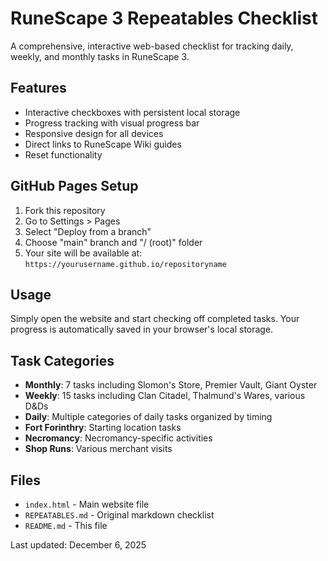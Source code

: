 # RuneScape 3 Repeatables Checklist

A comprehensive, interactive web-based checklist for tracking daily, weekly, and monthly tasks in RuneScape 3.

## Features

- Interactive checkboxes with persistent local storage
- Progress tracking with visual progress bar
- Responsive design for all devices
- Direct links to RuneScape Wiki guides
- Reset functionality

## GitHub Pages Setup

1. Fork this repository
2. Go to Settings > Pages
3. Select "Deploy from a branch" 
4. Choose "main" branch and "/ (root)" folder
5. Your site will be available at: `https://yourusername.github.io/repositoryname`

## Usage

Simply open the website and start checking off completed tasks. Your progress is automatically saved in your browser's local storage.

## Task Categories

- **Monthly**: 7 tasks including Slomon's Store, Premier Vault, Giant Oyster
- **Weekly**: 15 tasks including Clan Citadel, Thalmund's Wares, various D&Ds
- **Daily**: Multiple categories of daily tasks organized by timing
- **Fort Forinthry**: Starting location tasks
- **Necromancy**: Necromancy-specific activities  
- **Shop Runs**: Various merchant visits

## Files

- `index.html` - Main website file
- `REPEATABLES.md` - Original markdown checklist
- `README.md` - This file

Last updated: December 6, 2025
